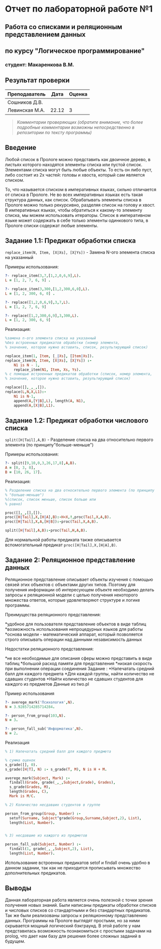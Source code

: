 # Отчет по лабораторной работе №1
## Работа со списками и реляционным представлением данных
## по курсу "Логическое программирование"

### студент: Макаренкова В.М.

## Результат проверки

| Преподаватель     | Дата         |  Оценка       |
|-------------------|--------------|---------------|
| Сошников Д.В. |              |               |
| Левинская М.А.|    22.12     |     3         |

> *Комментарии проверяющих (обратите внимание, что более подробные комментарии возможны непосредственно в репозитории по тексту программы)*


## Введение
Любой список в Прологе можно представить как двоичное дерево, в листьях которого находятся элементы списка или пустой список. Элементами списка могут быть любые объекты. То есть он либо пуст, либо состоит из 2х частей: головы и хвоста, который сам является списком.

То, что называется списком в императивных языках, сильно отличается от списка в Прологе. Не во всех императивных языках есть такая структура данных, как список. Обрабатывать элементы списка в Прологе можно только рекурсивно, разделяя список на голову и хвост. В императивных языках, чтобы обратиться к какому-то элементу списка, мы можем использовать итераторы. Список в императивном языке может содержать в себе только элементы одинкового типа, в Прологе списки содержат любые элементы.

## Задание 1.1: Предикат обработки списка

`replace_item(N, Item, [X|Xs], [X|Ys])` - Замена N-ого элемента списка на указанный

Примеры использования:
```prolog
?- replace_item(3,7,[1,2,0,6,9],L).
L = [1, 2, 7, 6, 9] .

?- replace_item(3,300,[1,2,300,6,0],L).
L = [1, 2, 300, 6, 0] .

?- replace([1,2,0,6,9],3,7,L).
L = [1, 2, 7, 6, 9] 

?- replace([1,2,300,6,9],3,300,L).
L = [1, 2, 300, 6, 9] 
```

Реализация:
```prolog
%замена n-ого элемента списка на указанный
%без встроенных предикатов обработки (номер элемента,
% значение, которое нужно вставить, список, результирующий список)

replace_item(1, Item, [_|Xs], [Item|Xs]).
replace_item(N, Item, [X|Xs], [X|Ys]) :-
    N1 is N - 1,
    replace_item(N1, Item, Xs, Ys).
% с помощью встроенных предикатов обработки (список, номер элемента,
% значение, которое нужно вставить, результирующий список)

replace([],_,_,[]).
replace(L,N,X,L1):-
    N1 is N-1,
    append(A,[Y|B],L), length(A, N1),
    append(A,[X|B],L1).
```

## Задание 1.2: Предикат обработки числового списка

`split([H|Tail],A,B)` - Разделение списка на два относительно первого элемента (по принципу"больше-меньше")

Примеры использования:
```prolog
?- split([9,10,0,3,26,17,8],A,B).
A = [0, 3, 8],
B = [10, 26, 17].
```

Реализация:
```prolog
% Разделение списка на два относительно первого элемента (по принципу
% "больше-меньше")
%(список, список меньше, список больше или
% равно)

proc([],_,[],[]).
proc([H|Tail],X,[H|A],B):-H<X,!,proc(Tail,X,A,B).
proc([H|Tail],X,A,[H|B]):-proc(Tail,X,A,B).

split([H|Tail],A,B):-proc(Tail,H,A,B).

```
Для нормальной работы предиката также описывается вспомогательный предикат `proc([H|Tail],X,[H|A],B)`.

## Задание 2: Реляционное представление данных
Реляционное представление описывает объекты изучения с помощью связей этих объектов с объектами  других типов. Поэтому для получения информации об интересующем объекте необходимо делать запросы к реляционной модели с целью получения некоторого множества ответов, которые удовлетворяют структуре и логике программы.

Преимущества реляционного представления:

*удобное для пользователя представление объектов в виде таблиц
*возможность использования непроцедурных языков для работы
*основа модели - математический аппарат, который позволяется строго описывать операции над данными
независимость данных

Недостатки реляционного представления:

*не все необходимые для описания сферы можно представить в виде таблиц
*большой расход памяти для представления
*низкая скорость при выполнении операции соединения
Задание : 
*Напечатать средний балл для каждого предмета
*Для каждой группы, найти количество не сдавших студентов
*Найти количество не сдавших студентов для каждого из предметов
Данные из two.pl

Пример использования

```prolog
?- averege_mark('Психология',N).
N = 3.9285714285714284.

?- person_from_group(103,N).
N = 3.

?- person_fall_sub('Информатика',N).
N = 2.

```
Реализация
```prolog
% 1) Напечатать средний балл для каждого предмета

% сумма оценок
s_grade([], 0).
s_grade([H|T], N) :- s_grade(T, M), N is H + M.

averege_mark(Subject, Mark) :-
  findall(Grade, grade(_,_,Subject,Grade), Grades),
  s_grade(Grades, M),
  length(Grades, C),
  Mark is M/C.

% 2) Количество несдавших студентов в группе

person_from_group(Group, Number) :-
  setof(Surname, Subject^grade(Group,Surname,Subject,2), List),
  length(List, Number).


% 3) несдавшие из каждого из предметов

person_fall_sub(Subject, Number) :-
  findall(1, grade(_,_,Subject,2), List),
  length(List, Number).

```
Использование встроенных предикатов setof и findall очень удобно в данном задании, так как не приходится прописывать множество дополнительных предикатов.
## Выводы
Данная лабораторная работа является очень полезной с точки зрения получения новых знаний. Были написаны предикаты обработки списков и числовых списков со стандартными и без стандартных предикатов. Так же были реализованы запросы к реляционному представлению данных. Программы на Прологе выглядят простыми, но за ними скрывается мощный логический бэкграунд. В этой работе у нам представилась возможность познакомиться с простыми задачами на prolog, что дает нам базу для решения более сложных заданий в будущем.




